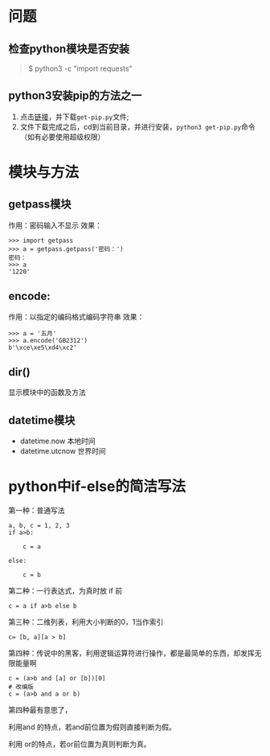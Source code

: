 # 问题

## 检查python模块是否安装
>$ python3 -c "import requests"


## python3安装pip的方法之一
1. 点击[链接](https://bootstrap.pypa.io/get-pip.py)，并下载`get-pip.py`文件;
2. 文件下载完成之后，cd到当前目录，并进行安装，`python3 get-pip.py`命令（如有必要使用超级权限）


# 模块与方法
## getpass模块
作用：密码输入不显示
效果：

    >>> import getpass
    >>> a = getpass.getpass('密码：')
    密码：
    >>> a
    '1220'

## encode:
作用：以指定的编码格式编码字符串
效果：

    >>> a = '五月'
    >>> a.encode('GB2312')
    b'\xce\xe5\xd4\xc2'


## dir()
显示模块中的函数及方法


## datetime模块
+ datetime.now	本地时间
+ datetime.utcnow	世界时间

# python中if-else的简洁写法

第一种：普通写法
```
a, b, c = 1, 2, 3
if a>b:

    c = a

else:

    c = b
```

第二种：一行表达式，为真时放 if 前

    c = a if a>b else b

第三种：二维列表，利用大小判断的0，1当作索引

    c= [b, a][a > b]

 第四种：传说中的黑客，利用逻辑运算符进行操作，都是最简单的东西，却发挥无限能量啊
```
c = (a>b and [a] or [b])[0]
# 改编版
c = (a>b and a or b)
```
第四种最有意思了，

利用and 的特点，若and前位置为假则直接判断为假。

利用 or的特点，若or前位置为真则判断为真。


